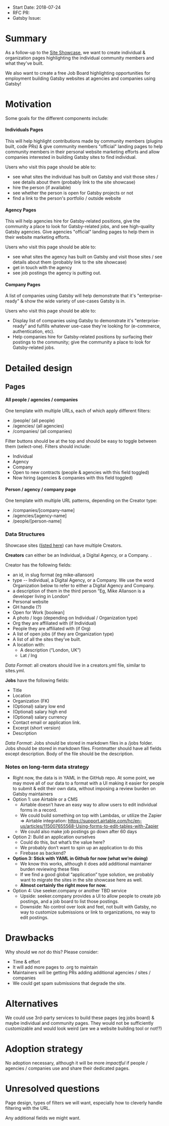 - Start Date: 2018-07-24
- RFC PR: 
- Gatsby Issue: 

# Summary

As a follow-up to the [Site Showcase](https://next.gatsbyjs.org/showcase/), we want to create individual & organization pages highlighting the individual community members and what they've built. 

We also want to create a free Job Board highlighting opportunities for employment building Gatsby websites at agencies and companies using Gatsby!

# Motivation

Some goals for the different components include:

#### Individuals Pages

This will help highlight contributions made by community members (plugins built, code PRs) & give community members "official" landing pages to help community members in their personal website marketing efforts and allow companies interested in building Gatsby sites to find individual.

Users who visit this page should be able to:

* see what sites the individual has built on Gatsby and visit those sites / see details about them (probably link to the site showcase)
* hire the person (if available)
* see whether the person is open for Gatsby projects or not
* find a link to the person's portfolio / outside website

#### Agency Pages

This will help agencies hire for Gatsby-related positions, give the community a place to look for Gatsby-related jobs, and see high-quality Gatsby agencies. Give agencies "official" landing pages to help them in their website marketing efforts.

Users who visit this page should be able to:

* see what sites the agency has built on Gatsby and visit those sites / see details about them (probably link to the site showcase)
* get in touch with the agency
* see job postings the agency is putting out.

#### Company Pages

A list of companies using Gatsby will help demonstrate that it's "enterprise-ready" & show the wide variety of use-cases Gatsby is in.

Users who visit this page should be able to:

* Display list of companies using Gatsby to demonstrate it's "enterprise-ready" and fulfills whatever use-case they're looking for (e-commerce, authentication, etc). 
* Help companies hire for Gatsby-related positions by surfacing their postings to the community; give the community a place to look for Gatsby-related jobs.

# Detailed design

## Pages

#### All people / agencies / companies

One template with multiple URLs, each of which apply different filters:
  * /people/ (all people)
  * /agencies/ (all agencies)
  * /companies/ (all companies)

Filter buttons should be at the top and should be easy to toggle between them (select-one). Filters should include:
  * Individual 
  * Agency 
  * Company
  * Open to new contracts (people & agencies with this field toggled)
  * Now hiring (agencies & companies with this field toggled)

#### Person / agency / company page

One template with multiple URL patterns, depending on the Creator type:
  * /companies/[company-name]
  * /agencies/[agency-name]
  * /people/[person-name]


### Data Structures

Showcase sites ([listed here](https://github.com/gatsbyjs/gatsby/blob/master/docs/sites.yml)) can have multiple Creators.

**Creators** can either be an Individual, a Digital Agency, or a Company. . 

Creator has the following fields:
* an id, in slug format (eg mike-allanson)
* type -- Individual, a Digital Agency, or a Company. We use the word Organization below to refer to either a Digital Agency and Company.
* a description of them in the third person “Eg, Mike Allanson is a developer living in London"
* Personal website
* GH handle (?)
* Open for Work [boolean]
* A photo / logo (depending on Individual / Organization type)
* Org they are affiliated with (if Individual)
* People they are affiliated with (if Org)
* A list of open jobs (if they are Organization type)
* A list of all the sites they’ve built.
* A location with:
    * A description (“London, UK”)
    * Lat / lng

_Data Format_: all creators should live in a creators.yml file, similar to sites.yml.

**Jobs** have the following fields:
* Title
* Location
* Organization (FK)
* (Optional) salary low end
* (Optional) salary high end
* (Optional) salary currency
* Contact email or application link. 
* Excerpt (short version)
* Description

_Data Format_: Jobs should be stored in markdown files in a /jobs folder. Jobs should be stored in markdown files. Frontmatter should have all fields except description. Body of the file should be the description. 

### Notes on long-term data strategy
* Right now, the data is in YAML in the GitHub repo. At some point, we may move all of our data to a format with a UI making it easier for people to submit & edit their own data, without imposing a review burden on Gatsby maintainers
* Option 1: use Airtable or a CMS
    * Airtable doesn’t have an easy way to allow users to edit individual forms in a record. 
    * We could build something on top with Lambdas, or utilize the Zapier => Airtable integration: https://support.airtable.com/hc/en-us/articles/115007655568-Using-forms-to-edit-tables-with-Zapier
    * We could also make job postings go down after 60 days
* Option 2: Build an application ourselves
    * Could do this, but what’s the value here?
    * We probably don’t want to spin up an application to do this
    * Firebase as backend?
* **Option 3: Stick with YAML in Github for now (what we’re doing)**
    * We know this works, although it does add additional maintainer burden reviewing these files
    * If we find a good global “application” type solution, we probably want to migrate the sites in the site showcase here as well. 
    * **Almost certainly the right move for now.**
* Option 4: Use seeker.company or another TBD service
    * Upside: seeker.company provides a UI to allow people to create job postings, and a job board to list those postings. 
    * Downside: No control over look and feel, not built with Gatsby, no way to customize submissions or link to organizations, no way to edit postings.
# Drawbacks

Why should we *not* do this? Please consider:

- Time & effort
- It will add more pages to .org to maintain
- Maintainers will be getting PRs adding additional agencies / sites / companies
- We could get spam submissions that degrade the site.

# Alternatives

We could use 3rd-party services to build these pages (eg jobs board) & maybe individual and community pages. They would not be sufficiently customizable and would look weird (are we a website building tool or not!?)

# Adoption strategy

No adoption necessary, although it will be more _impactful_ if people / agencies / companies use and share their dedicated pages.

# Unresolved questions

Page design, types of filters we will want, especially how to cleverly handle filtering with the URL.

Any additional fields we might want.
